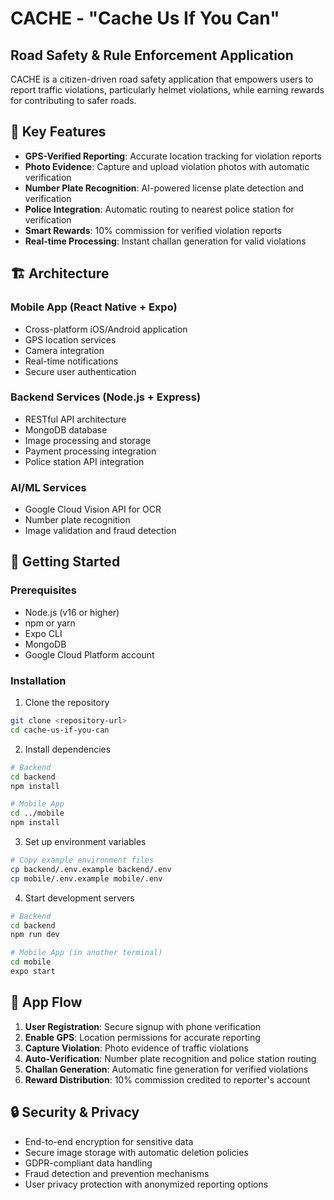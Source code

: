 # CACHE - "Cache Us If You Can"

## Road Safety & Rule Enforcement Application

CACHE is a citizen-driven road safety application that empowers users to report traffic violations, particularly helmet violations, while earning rewards for contributing to safer roads.

## 🎯 Key Features

- **GPS-Verified Reporting**: Accurate location tracking for violation reports
- **Photo Evidence**: Capture and upload violation photos with automatic verification
- **Number Plate Recognition**: AI-powered license plate detection and verification
- **Police Integration**: Automatic routing to nearest police station for verification
- **Smart Rewards**: 10% commission for verified violation reports
- **Real-time Processing**: Instant challan generation for valid violations

## 🏗️ Architecture

### Mobile App (React Native + Expo)
- Cross-platform iOS/Android application
- GPS location services
- Camera integration
- Real-time notifications
- Secure user authentication

### Backend Services (Node.js + Express)
- RESTful API architecture
- MongoDB database
- Image processing and storage
- Payment processing integration
- Police station API integration

### AI/ML Services
- Google Cloud Vision API for OCR
- Number plate recognition
- Image validation and fraud detection

## 🚀 Getting Started

### Prerequisites
- Node.js (v16 or higher)
- npm or yarn
- Expo CLI
- MongoDB
- Google Cloud Platform account

### Installation

1. Clone the repository
```bash
git clone <repository-url>
cd cache-us-if-you-can
```

2. Install dependencies
```bash
# Backend
cd backend
npm install

# Mobile App
cd ../mobile
npm install
```

3. Set up environment variables
```bash
# Copy example environment files
cp backend/.env.example backend/.env
cp mobile/.env.example mobile/.env
```

4. Start development servers
```bash
# Backend
cd backend
npm run dev

# Mobile App (in another terminal)
cd mobile
expo start
```

## 📱 App Flow

1. **User Registration**: Secure signup with phone verification
2. **Enable GPS**: Location permissions for accurate reporting
3. **Capture Violation**: Photo evidence of traffic violations
4. **Auto-Verification**: Number plate recognition and police station routing
5. **Challan Generation**: Automatic fine generation for verified violations
6. **Reward Distribution**: 10% commission credited to reporter's account

## 🔒 Security & Privacy

- End-to-end encryption for sensitive data
- Secure image storage with automatic deletion policies
- GDPR-compliant data handling
- Fraud detection and prevention mechanisms
- User privacy protection with anonymized reporting options


